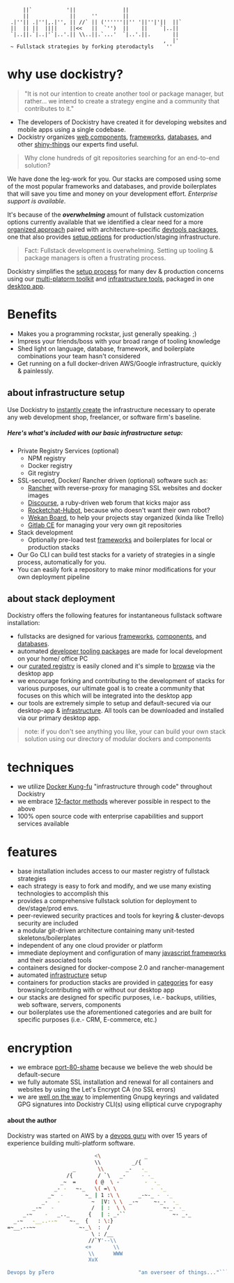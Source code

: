 	     ||`           '||               ||                  
	     ||             ||     ''        ||                  
	 .|''|| .|''|,.|'', || //` || (''''''||'' '||''|'||  ||` 
	 ||  || ||  ||||    ||<<   ||  `'')  ||    ||    `|..||  
	 `|..||.`|..|'`|..'.|| \\..||.`...'  `|..'.||.       ||  
	                                                  ,  |'  
	 ~ Fullstack strategies by forking pterodactyls    ''              

 
# why use dockistry? 
> "It is not our intention to create another tool or package manager, but rather... we intend to create a strategy engine and a community that contributes to it."

- The developers of Dockistry have created it for developing websites and mobile apps using a single codebase.
- Dockistry organizes [web components](https://github.com/forktheweb/dockistry/blob/master/docs-componentry.md),  [frameworks](https://github.com/forktheweb/dockistry/blob/master/docs-frameworks.md), [databases](https://github.com/forktheweb/dockistry/blob/master/docs-database.md), and other [shiny-things](https://github.com/forktheweb/dockistry/blob/master/docs-infrastructure-packages.md) our experts find useful.

> Why clone hundreds of git repositories searching for an end-to-end solution?

We have done the leg-work for you.  Our stacks are composed using some of the most popular frameworks and databases, and provide boilerplates that will save you time and money on your development effort.  *Enterprise support is available*.

It's because of the ***overwhelming*** amount of fullstack customization options currently available that we identified a clear need for a more [organized approach](https://github.com/forktheweb/dockistry/blob/master/roadmap.md) paired with architecture-specific [devtools packages](https://github.com/dockistry/devtools-multi-clis), one that also provides [setup options](https://github.com/forktheweb/dockistry/blob/master/docs-infrastructure-packages.md) for production/staging infrastructure.

> Fact: Fullstack development is overwhelming. Setting up tooling & package managers is often a frustrating process.

Dockistry simplifies the [setup process](https://github.com/forktheweb/dockistry/blob/master/dockistry-cli.md) for many dev & production concerns using our [multi-platorm toolkit](https://github.com/dockistry/devtools-multi-clis) and [infrastructure  tools](https://github.com/forktheweb/dockistry/blob/master/docs-infrastructure-packages.md), packaged in one [desktop app](https://github.com/forktheweb/dockistry/blob/master/roadmap.md).


# Benefits

- Makes you a programming rockstar, just generally speaking.  ;)
- Impress your friends/boss with your broad range of tooling knowledge 
- Shed light on language, database, framework, and boilerplate combinations your team hasn't considered
- Get running on a full docker-driven AWS/Google infrastructure, quickly & painlessly. 

 
## about infrastructure setup
Use Dockistry to [instantly create](https://github.com/forktheweb/dockistry/blob/master/docs-infrastructure-packages.md) the infrastructure necessary to operate any web development shop, freelancer, or software firm's baseline.  

##### Here's what's included with our basic infrastructure setup:
- Private Registry Services (optional)
    - NPM registry
    - Docker registry
    - Git registry
- SSL-secured, Docker/ Rancher driven (optional) software such as:
    - [Rancher](https://rancher.com/) with reverse-proxy for managing SSL websites and docker images
    - [Discourse](https://www.discourse.org/), a ruby-driven web forum that kicks major ass
    - [Rocketchat-Hubot](https://github.com/RocketChat/hubot-rocketchat), because who doesn't want their own robot?
    - [Wekan Board](https://github.com/wekan/wekan), to help your projects stay organized (kinda like Trello)    
    - [Gitlab CE](https://gitlab.com/) for managing your very own git repositories
- Stack development
    - Optionally pre-load test [frameworks](https://github.com/forktheweb/dockistry/blob/master/docs-frameworks.md) and boilerplates for local or production stacks
- Our Go CLI can build test stacks for a variety of strategies in a single process, automatically for you.
- You can easily fork a repository to make minor modifications for your own deployment pipeline

## about stack deployment
Dockistry offers the following features for instantaneous fullstack software installation:

- fullstacks are designed for various [frameworks](https://github.com/forktheweb/dockistry/blob/master/docs-frameworks.md), [components](https://github.com/forktheweb/dockistry/blob/master/docs-componentry.md), and [databases](https://github.com/forktheweb/dockistry/blob/master/docs-database.md).
- automated [developer tooling packages](https://github.com/forktheweb/dockistry/blob/master/roadmap.md) are made for local development on your home/ office PC
- our [curated registry](https://labs.stackfork.com:2003/explore/projects/starred) is easily cloned and it's simple to [browse](https://labs.stackfork.com:2003/explore/groups) via the desktop app
- we encourage forking and contributing to the development of stacks for various purposes, our ultimate goal is to create a community that focuses on this which will be integrated into the desktop app
- our tools are extremely simple to setup and default-secured via our desktop-app & [infrastructure](https://github.com/forktheweb/dockistry/blob/master/docs-infrastructure-packages.md).  All tools can be downloaded and installed via our primary desktop app.

> note: if you don't see anything you like, your can build your own stack solution using our directory of modular dockers and components

# techniques
- we utilize [Docker Kung-fu](https://github.com/dockistry/docker-kungfu) "infrastructure through code" throughout Dockistry
- we embrace [12-factor methods](http://12factor.net/) wherever possible in respect to the above
- 100% open source code with enterprise capabilities and support services available
 
# features 
- base installation includes access to our master registry of fullstack strategies
- each strategy is easy to fork and modify, and we use many existing technologies to accomplish this
- provides a comprehensive fullstack solution for deployment to dev/stage/prod envs.
- peer-reviewed security practices and tools for keyring & cluster-devops security are included
- a modular git-driven architecture containing many unit-tested skeletons/boilerplates
- independent of any one cloud provider or platform
- immediate deployment and configuration of many [javascript frameworks](https://github.com/forktheweb/dockistry/blob/master/docs-frameworks.md) and their associated tools
- containers designed for docker-compose 2.0 and rancher-management
- automated [infrastructure](https://github.com/forktheweb/dockistry/blob/master/docs-infrastructure-packages.md) setup
- containers for production stacks are provided in [categories](https://labs.stackfork.com:2003/explore/groups) for easy browsing/contributing with or without our desktop app
- our stacks are designed for specific purposes, i.e.- backups, utilities, web software, servers, components
- our boilerplates use the aforementioned categories and are built for specific purposes (i.e.- CRM, E-commerce, etc.)

# encryption 
- we embrace [port-80-shame](https://github.com/jimmycuadra/port-80-shame) because we believe the web should be default-secure
- we fully automate SSL installation and renewal for all containers and websites by using the Let's Encrypt CA (no SSL errors)
- we are [well on the way](https://labs.stackfork.com:2003/dockistry/cryptodev-ephemeral-ecdh) to implementing Gnupg keyrings and validated GPG signatures into Dockistry CLI(s) using elliptical curve crypography 

#### about the author
Dockistry was started on AWS by a [devops guru](https://labs.stackfork.com:2003/dockistry-contributors/cho) with over 15 years of experience building multi-platform software.

 

```bash
                            <\              _
                            \\          _/{
                     _       \\       _-   -_
                   /{        / `\   _-     - -_
                 _~  =      ( @  \ -        -  -_
               _- -   ~-_   \( =\ \           -  -_
             _~  -       ~_ | 1 :\ \      _-~-_ -  -_
           _-   -          ~  |V: \ \  _-~     ~-_-  -_
        _-~   -            /  | :  \ \            ~-_- -_
     _-~    -   _.._      {   | : _-``               ~- _-_
  _-~   -__..--~    ~-_  {   : \:}
=~__.--~~              ~-_\  :  /
                           \ : /__
                          //`Y'--\\
                         <+       \\
                          \\      WWW
                          XvX

Devops by pTero                           "an overseer of things..."```
